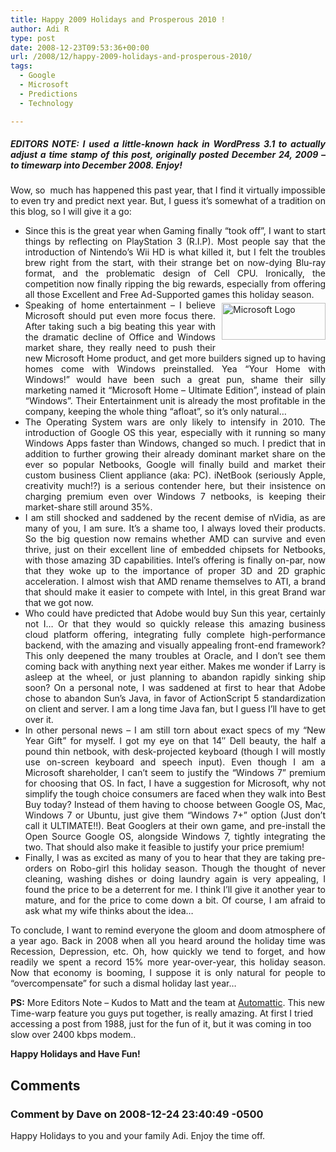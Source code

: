 ```yaml
---
title: Happy 2009 Holidays and Prosperous 2010 !
author: Adi R
type: post
date: 2008-12-23T09:53:36+00:00
url: /2008/12/happy-2009-holidays-and-prosperous-2010/
tags:
  - Google
  - Microsoft
  - Predictions
  - Technology

---
```

<h5 style="text-align: justify">
  <strong>EDITORS NOTE:</strong> I used a little-known hack in WordPress 3.1 to actually adjust a time stamp of this post, originally posted December 24, 2009 – to timewarp into December 2008. Enjoy!
</h5>

<p style="text-align: justify">
  Wow, so  much has happened this past year, that I find it virtually impossible to even try and predict next year. But, I guess it&#8217;s somewhat of a tradition on this blog, so I will give it a go:
</p>

<ul style="text-align: justify">
  <li>
    Since this is the great year when Gaming finally &#8220;took off&#8221;, I want to start things by reflecting on PlayStation 3 (R.I.P). Most people say that the introduction of Nintendo&#8217;s Wii HD is what killed it, but I felt the troubles brew right from the start, with their strange bet on now-dying Blu-ray format, and the problematic design of Cell CPU. Ironically, the competition now finally ripping the big rewards, especially from offering all those Excellent and Free Ad-Supported games this holiday season.
  </li>
  <li>
    <img style="border-right: 0px; border-top: 0px; display: inline; margin: 5px 0px 5px 10px; border-left: 0px; border-bottom: 0px" title="Microsoft Logo" src="/uploads/2008/12/microsoftlogo.jpg?resize=166%2C59" border="0" alt="Microsoft Logo" width="166" height="59" align="right" data-recalc-dims="1" />Speaking of home entertainment &#8211; I believe Microsoft should put even more focus there. After taking such a big beating this year with the dramatic decline of Office and Windows market share, they really need to push their new Microsoft Home product, and get more builders signed up to having homes come with Windows preinstalled. Yea &#8220;Your Home with Windows!&#8221; would have been such a great pun, shame their silly marketing named it &#8220;Microsoft Home &#8211; Ultimate Edition&#8221;, instead of plain &#8220;Windows&#8221;. Their Entertainment unit is already the most profitable in the company, keeping the whole thing &#8220;afloat&#8221;, so it&#8217;s only natural&#8230;
  </li>
  <li>
    The Operating System wars are only likely to intensify in 2010. The introduction of Google OS this year, especially with it running so many Windows Apps faster than Windows, changed so much. I predict that in addition to further growing their already dominant market share on the ever so popular Netbooks, Google will finally build and market their custom business Client appliance (aka: PC). iNetBook (seriously Apple, creativity much!?) is a serious contender here, but their insistence on charging premium even over Windows 7 netbooks, is keeping their market-share still around 35%.
  </li>
  <li>
    I am still shocked and saddened by the recent demise of nVidia, as are many of you, I am sure. It&#8217;s a shame too, I always loved their products. So the big question now remains whether AMD can survive and even thrive, just on their excellent line of embedded chipsets for Netbooks, with those amazing 3D capabilities. Intel&#8217;s offering is finally on-par, now that they woke up to the importance of proper 3D and 2D graphic acceleration. I almost wish that AMD rename themselves to ATI, a brand that should make it easier to compete with Intel, in this great Brand war that we got now.
  </li>
  <li>
    Who could have predicted that Adobe would buy Sun this year, certainly not I&#8230; Or that they would so quickly release this amazing business cloud platform offering, integrating fully complete high-performance backend, with the amazing and visually appealing front-end framework? This only deepened the many troubles at Oracle, and I don&#8217;t see them coming back with anything next year either. Makes me wonder if Larry is asleep at the wheel, or just planning to abandon rapidly sinking ship soon? On a personal note, I was saddened at first to hear that Adobe chose to abandon Sun&#8217;s Java, in favor of ActionScript 5 standardization on client and server. I am a long time Java fan, but I guess I&#8217;ll have to get over it.
  </li>
  <li>
    In other personal news &#8211; I am still torn about exact specs of my &#8220;New Year Gift&#8221; for myself. I got my eye on that 14&#8243; Dell beauty, the half a pound thin netbook, with desk-projected keyboard (though I will mostly use on-screen keyboard and speech input). Even though I am a Microsoft shareholder, I can&#8217;t seem to justify the &#8220;Windows 7&#8221; premium for choosing that OS. In fact, I have a suggestion for Microsoft, why not simplify the tough choice consumers are faced when they walk into Best Buy today? Instead of them having to choose between Google OS, Mac, Windows 7 or Ubuntu, just give them &#8220;Windows 7+&#8221; option (Just don&#8217;t call it ULTIMATE!!). Beat Googlers at their own game, and pre-install the Open Source Google OS, alongside Windows 7, tightly integrating the two. That should also make it feasible to justify your price premium!
  </li>
  <li>
    Finally, I was as excited as many of you to hear that they are taking pre-orders on Robo-girl this holiday season. Though the thought of never cleaning, washing dishes or doing laundry again is very appealing, I found the price to be a deterrent for me. I think I&#8217;ll give it another year to mature, and for the price to come down a bit. Of course, I am afraid to ask what my wife thinks about the idea&#8230;
  </li>
</ul>

<p style="text-align: justify">
  To conclude, I want to remind everyone the gloom and doom atmosphere of a year ago. Back in 2008 when all you heard around the holiday time was Recession, Depression, etc. Oh, how quickly we tend to forget, and how readily we spent a record 15% more year-over-year, this holiday season. Now that economy is booming, I suppose it is only natural for people to &#8220;overcompensate&#8221; for such a dismal holiday last year&#8230;
</p>

**PS:** More Editors Note &#8211; Kudos to Matt and the team at [Automattic][1]. This new Time-warp feature you guys put together, is really amazing. At first I tried accessing a post from 1988, just for the fun of it, but it was coming in too slow over 2400 kbps modem..

**Happy Holidays and Have Fun!**

 [1]: http://automattic.com/

## Comments

### Comment by Dave on 2008-12-24 23:40:49 -0500
Happy Holidays to you and your family Adi. Enjoy the time off.